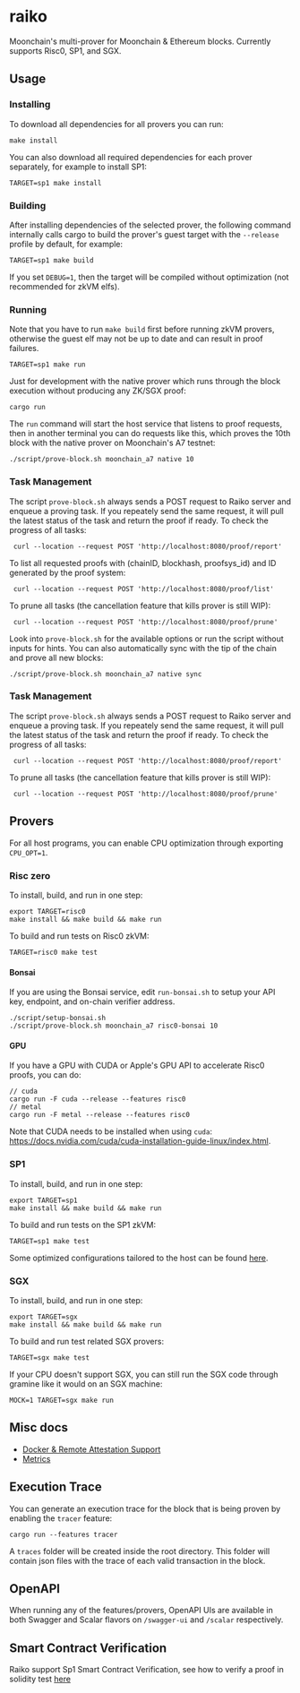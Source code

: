 # raiko

Moonchain's multi-prover for Moonchain & Ethereum blocks. Currently supports Risc0, SP1, and SGX.

## Usage

### Installing

To download all dependencies for all provers you can run:

```shell
make install
```

You can also download all required dependencies for each prover separately, for example to install SP1:

```shell
TARGET=sp1 make install
```

### Building

After installing dependencies of the selected prover, the following command internally calls cargo to build the prover's guest target with the `--release` profile by default, for example:

```shell
TARGET=sp1 make build
```

If you set `DEBUG=1`, then the target will be compiled without optimization (not recommended for zkVM elfs).

### Running

Note that you have to run `make build` first before running zkVM provers, otherwise the guest elf may not be up to date and can result in proof failures.

```shell
TARGET=sp1 make run
```

Just for development with the native prover which runs through the block execution without producing any ZK/SGX proof:

```shell
cargo run
```

The `run` command will start the host service that listens to proof requests, then in another terminal you can do requests like this, which proves the 10th block with the native prover on Moonchain's A7 testnet:

```shell
./script/prove-block.sh moonchain_a7 native 10
```

### Task Management
The script `prove-block.sh` always sends a POST request to Raiko server and enqueue a proving task. If you repeately send the same request, it will pull the latest status of the task and return the proof if ready. To check the progress of all tasks:
```shell
 curl --location --request POST 'http://localhost:8080/proof/report'
```
To list all requested proofs with (chainID, blockhash, proofsys_id) and ID generated by the proof system:
```shell
 curl --location --request POST 'http://localhost:8080/proof/list'
```
To prune all tasks (the cancellation feature that kills prover is still WIP):
```shell
 curl --location --request POST 'http://localhost:8080/proof/prune'
```

Look into `prove-block.sh` for the available options or run the script without inputs for hints. You can also automatically sync with the tip of the chain and prove all new blocks:

```shell
./script/prove-block.sh moonchain_a7 native sync
```

### Task Management
The script `prove-block.sh` always sends a POST request to Raiko server and enqueue a proving task. If you repeately send the same request, it will pull the latest status of the task and return the proof if ready. 
To check the progress of all tasks:

```shell
 curl --location --request POST 'http://localhost:8080/proof/report'
```

To prune all tasks (the cancellation feature that kills prover is still WIP):

```shell
 curl --location --request POST 'http://localhost:8080/proof/prune'
```

## Provers

For all host programs, you can enable CPU optimization through exporting `CPU_OPT=1`.

### Risc zero

To install, build, and run in one step:

```shell
export TARGET=risc0
make install && make build && make run
```

To build and run tests on Risc0 zkVM:

```shell
TARGET=risc0 make test
```

#### Bonsai

If you are using the Bonsai service, edit `run-bonsai.sh` to setup your API key, endpoint, and on-chain verifier address.

```shell
./script/setup-bonsai.sh
./script/prove-block.sh moonchain_a7 risc0-bonsai 10
```

#### GPU

If you have a GPU with CUDA or Apple's GPU API to accelerate Risc0 proofs, you can do:

```shell
// cuda
cargo run -F cuda --release --features risc0
// metal
cargo run -F metal --release --features risc0
```

Note that CUDA needs to be installed when using `cuda`: https://docs.nvidia.com/cuda/cuda-installation-guide-linux/index.html.

### SP1

To install, build, and run in one step:

```shell
export TARGET=sp1
make install && make build && make run
```

To build and run tests on the SP1 zkVM:

```shell
TARGET=sp1 make test
```

Some optimized configurations tailored to the host can be found [here](docs/README_SP1.md).

### SGX

To install, build, and run in one step:

```shell
export TARGET=sgx
make install && make build && make run
```

To build and run test related SGX provers:

```shell
TARGET=sgx make test
```

If your CPU doesn't support SGX, you can still run the SGX code through gramine like it would on an SGX machine:

```shell
MOCK=1 TARGET=sgx make run
```

## Misc docs

- [Docker & Remote Attestation Support](docs/README_Docker_and_RA.md)
- [Metrics](docs/README_Metrics.md)

## Execution Trace

You can generate an execution trace for the block that is being proven by enabling the `tracer` feature:

```shell
cargo run --features tracer
```

A `traces` folder will be created inside the root directory. This folder will contain json files with the trace of each valid transaction in the block.

## OpenAPI

When running any of the features/provers, OpenAPI UIs are available in both Swagger and Scalar flavors on `/swagger-ui` and `/scalar` respectively.

## Smart Contract Verification
Raiko support Sp1 Smart Contract Verification, see how to verify a proof in solidity test [here](/provers/sp1/contracts/README.md)
